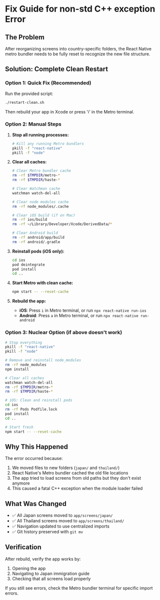 # Fix Guide for non-std C++ exception Error

## The Problem
After reorganizing screens into country-specific folders, the React Native metro bundler needs to be fully reset to recognize the new file structure.

## Solution: Complete Clean Restart

### Option 1: Quick Fix (Recommended)
Run the provided script:
```bash
./restart-clean.sh
```

Then rebuild your app in Xcode or press 'i' in the Metro terminal.

### Option 2: Manual Steps

1. **Stop all running processes:**
   ```bash
   # Kill any running Metro bundlers
   pkill -f "react-native"
   pkill -f "node"
   ```

2. **Clear all caches:**
   ```bash
   # Clear Metro bundler cache
   rm -rf $TMPDIR/metro-*
   rm -rf $TMPDIR/haste-*
   
   # Clear Watchman cache
   watchman watch-del-all
   
   # Clear node modules cache
   rm -rf node_modules/.cache
   
   # Clear iOS build (if on Mac)
   rm -rf ios/build
   rm -rf ~/Library/Developer/Xcode/DerivedData/*
   
   # Clear Android build
   rm -rf android/app/build
   rm -rf android/.gradle
   ```

3. **Reinstall pods (iOS only):**
   ```bash
   cd ios
   pod deintegrate
   pod install
   cd ..
   ```

4. **Start Metro with clean cache:**
   ```bash
   npm start -- --reset-cache
   ```

5. **Rebuild the app:**
   - **iOS**: Press `i` in Metro terminal, or run `npx react-native run-ios`
   - **Android**: Press `a` in Metro terminal, or run `npx react-native run-android`

### Option 3: Nuclear Option (if above doesn't work)

```bash
# Stop everything
pkill -f "react-native"
pkill -f "node"

# Remove and reinstall node_modules
rm -rf node_modules
npm install

# Clear all caches
watchman watch-del-all
rm -rf $TMPDIR/metro-*
rm -rf $TMPDIR/haste-*

# iOS: Clean and reinstall pods
cd ios
rm -rf Pods Podfile.lock
pod install
cd ..

# Start fresh
npm start -- --reset-cache
```

## Why This Happened

The error occurred because:
1. We moved files to new folders (`japan/` and `thailand/`)
2. React Native's Metro bundler cached the old file locations
3. The app tried to load screens from old paths but they don't exist anymore
4. This caused a fatal C++ exception when the module loader failed

## What Was Changed

- ✅ All Japan screens moved to `app/screens/japan/`
- ✅ All Thailand screens moved to `app/screens/thailand/`
- ✅ Navigation updated to use centralized imports
- ✅ Git history preserved with `git mv`

## Verification

After rebuild, verify the app works by:
1. Opening the app
2. Navigating to Japan immigration guide
3. Checking that all screens load properly

If you still see errors, check the Metro bundler terminal for specific import errors.

